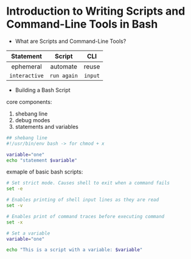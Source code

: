 # Introduction to Writing Scripts and Command-Line Tools in Bash
  
- What are Scripts and Command-Line Tools?
    
| **Statement** | **Script**  | **CLI** |
|:-------------:|:-----------:|:-------:| 
| ephemeral     | automate    | reuse   |
| `interactive` | `run again` | `input` |
  
- Building a Bash Script
  
core components:  
1. shebang line
2. debug modes
3. statements and variables
  
```bash
## shebang line
#!/usr/bin/env bash -> for chmod + x

variable="one"
echo "statement $variable"
```
  
exmaple of basic bash scripts:
```bash
# Set strict mode. Causes shell to exit when a command fails
set -e

# Enables printing of shell input lines as they are read
set -v

# Enables print of command traces before executing command
set -x

# Set a variable
variable="one"

echo "This is a script with a variable: $variable"
```